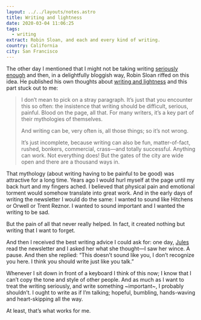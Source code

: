```yaml
---
layout: ../../layouts/notes.astro
title: Writing and lightness
date: 2020-03-04 11:06:25
tags:
  - writing
extract: Robin Sloan, and each and every kind of writing.
country: California
city: San Francisco
---
```


The other day I mentioned that I might not be taking writing [seriously enough](/notes/on-writing) and then, in a delightfully bloggish way, Robin Sloan riffed on this idea. He published his own thoughts about [writing and lightness](https://www.robinsloan.com/notes/writing-and-lightness) and this part stuck out to me:

> I don’t mean to pick on a stray paragraph. It’s just that you encounter this so often: the insistence that writing should be difficult, serious, painful. Blood on the page, all that. For many writers, it’s a key part of their mythologies of themselves.
>
> And writing can be, very often is, all those things; so it’s not wrong.
>
> It’s just incomplete, because writing can also be fun, matter-of-fact, rushed, bonkers, commercial, crass—and totally successful. Anything can work. Not everything does! But the gates of the city are wide open and there are a thousand ways in.

That mythology (about writing having to be painful to be good) was attractive for a long time. Years ago I would hurl myself at the page until my back hurt and my fingers ached. I believed that physical pain and emotional torment would somehow translate into great work. And in the early days of writing the newsletter I would do the same: I wanted to sound like Hitchens or Orwell or Trent Reznor. I wanted to sound important and I wanted the writing to be sad.

But the pain of all that never really helped. In fact, it created nothing but writing that I want to forget.

And then I received the best writing advice I could ask for: one day, [Jules](https://julesforrest.com/) read the newsletter and I asked her what she thought—I saw her wince. A pause. And then she replied: “This doesn’t sound like you, I don’t recognize you here. I think you should write just like you talk.”

Whenever I sit down in front of a keyboard I think of this now; I know that I can’t copy the tone and style of other people. And as much as I want to treat the writing seriously, and write something ~important~, I probably shouldn’t. I ought to write as if I’m talking; hopeful, bumbling, hands-waving and heart-skipping all the way.

At least, that’s what works for me.
